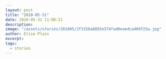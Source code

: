```yaml
---
layout: post
title: "2018-05-31"
date: 2018-05-31 11:08:21
description: 
image: "/assets/stories/201805/2f3156a8893e374fad0eaedca409f25a.jpg"
author: Elise Plain
excerpt: 
tags: 
  - stories
---
```



<p></p>
